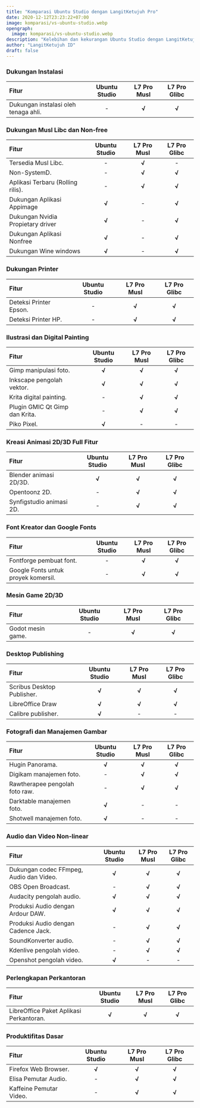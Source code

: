 ```yaml
---
title: "Komparasi Ubuntu Studio dengan LangitKetujuh Pro"
date: 2020-12-12T23:23:22+07:00
image: komparasi/vs-ubuntu-studio.webp
opengraph:
  image: komparasi/vs-ubuntu-studio.webp
description: "Kelebihan dan kekurangan Ubuntu Studio dengan LangitKetujuh Pro."
author: "LangitKetujuh ID"
draft: false
---
```


### Dukungan Instalasi

**Fitur** | **Ubuntu Studio** | **L7 Pro Musl** | **L7 Pro Glibc**
:--- | :---: | :---: | :---:
Dukungan instalasi oleh tenaga ahli. | - | **√** | **√**

### Dukungan Musl Libc dan Non-free

**Fitur** | **Ubuntu Studio** | **L7 Pro Musl** | **L7 Pro Glibc**
:--- | :---: | :---: | :---:
Tersedia Musl Libc. | - | **√** | -
Non-SystemD. | - | **√** | **√**
Aplikasi Terbaru (Rolling rilis). | - | **√** | **√**
Dukungan Aplikasi Appimage | **√** | - | **√**
Dukungan Nvidia Propietary driver | **√** | - | **√**
Dukungan Aplikasi Nonfree  | **√** |- | **√**
Dukungan Wine windows | **√** | - | **√**

### Dukungan Printer

**Fitur** | **Ubuntu Studio** | **L7 Pro Musl** | **L7 Pro Glibc**
:--- | :---: | :---: | :---:
Deteksi Printer Epson. | - | **√** | **√**
Deteksi Printer HP. | - | **√** | **√**

### Ilustrasi dan Digital Painting

**Fitur** | **Ubuntu Studio** | **L7 Pro Musl** | **L7 Pro Glibc**
:--- | :---: | :---: | :---:
Gimp manipulasi foto. | **√** | **√** | **√**
Inkscape pengolah vektor. | **√** | **√** | **√**
Krita digital painting. | - | **√** | **√**
Plugin GMIC Qt Gimp dan Krita. | - | **√** | **√**
Piko Pixel. | **√** | - | - 

### Kreasi Animasi 2D/3D Full **Fitur**

**Fitur** | **Ubuntu Studio** | **L7 Pro Musl** | **L7 Pro Glibc**
:--- | :---: | :---: | :---:
Blender animasi 2D/3D. | **√** | **√** | **√**
Opentoonz 2D. | - | **√** | **√**
Synfigstudio animasi 2D. | - | **√** | **√**

### Font Kreator dan Google Fonts

**Fitur** | **Ubuntu Studio** | **L7 Pro Musl** | **L7 Pro Glibc**
:--- | :---: | :---: | :---:
Fontforge pembuat font. | - | **√** | **√**
Google Fonts untuk proyek komersil. | - | **√** | **√**

### Mesin Game 2D/3D

**Fitur** | **Ubuntu Studio** | **L7 Pro Musl** | **L7 Pro Glibc**
:--- | :---: | :---: | :---:
Godot mesin game. | - | **√** | **√**

### Desktop Publishing

**Fitur** | **Ubuntu Studio** | **L7 Pro Musl** | **L7 Pro Glibc**
:--- | :---: | :---: | :---:
Scribus Desktop Publisher. | **√** | **√** | **√**
LibreOffice Draw | **√** | **√** | **√**
Calibre publisher. | **√** | - | -

### Fotografi dan Manajemen Gambar

**Fitur** | **Ubuntu Studio** | **L7 Pro Musl** | **L7 Pro Glibc**
:--- | :---: | :---: | :---:
Hugin Panorama. | **√** | **√** | **√**
Digikam manajemen foto. | - | **√** | **√**
Rawtherapee pengolah foto raw. | -| **√** | **√**
Darktable manajemen foto. | **√** | - | -
Shotwell manajemen foto. | **√** | - | - 

### Audio dan Video Non-linear

**Fitur** | **Ubuntu Studio** | **L7 Pro Musl** | **L7 Pro Glibc**
:--- | :---: | :---: | :---:
Dukungan codec FFmpeg, Audio dan Video. | **√** | **√** | **√**
OBS Open Broadcast. | - | **√** | **√**
Audacity pengolah audio. | **√** | **√** | **√**
Produksi Audio dengan Ardour DAW. | **√** | **√** | **√**
Produksi Audio dengan Cadence Jack. | - | **√** | **√**
SoundKonverter audio. | - | **√** | **√**
Kdenlive pengolah video. | - | **√** | **√**
Openshot pengolah video. | **√** | - | -

### Perlengkapan Perkantoran

**Fitur** | **Ubuntu Studio** | **L7 Pro Musl** | **L7 Pro Glibc**
:--- | :---: | :---: | :---:
LibreOffice Paket Aplikasi Perkantoran. | **√** | **√** | **√**

### Produktifitas Dasar

**Fitur** | **Ubuntu Studio** | **L7 Pro Musl** | **L7 Pro Glibc**
:--- | :---: | :---: | :---:
Firefox Web Browser. | **√** | **√** | **√**
Elisa Pemutar Audio. | - | **√** | **√**
Kaffeine Pemutar Video. | - | **√** | **√**
